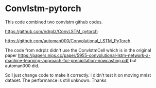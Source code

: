 # Convlstm-pytorch
This code combined two convlstm github codes.

https://github.com/ndrplz/ConvLSTM_pytorch

https://github.com/automan000/Convolutional_LSTM_PyTorch

The code from ndrplz didn't use the ConvlstmCell which is in the original paper https://papers.nips.cc/paper/5955-convolutional-lstm-network-a-machine-learning-approach-for-precipitation-nowcasting.pdf but automan000 did.

So I just change code to make it correctly. I didn't test it on moving mnist dataset. The performance is still unknown. Thanks 
